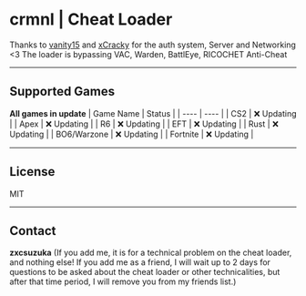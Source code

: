 # crmnl | Cheat Loader
   
  Thanks to [vanity15](https://github.com/vanity15) and [xCracky](https://github.com/xCracky) for the auth system, Server and Networking   <3
  The loader is bypassing VAC, Warden, BattlEye, RICOCHET Anti-Cheat
  
---
  
## Supported Games
**All games in update**
| Game Name | Status  |
| ---- | ---- |
| CS2 |   :x: Updating |
| Apex |   :x: Updating |
| R6  | :x: Updating |
| EFT | :x: Updating |
| Rust | :x: Updating |
| BO6/Warzone | :x: Updating |
| Fortnite | :x: Updating |

---

## License

MIT

---

## Contact

**zxcsuzuka** (If you add me, it is for a technical problem on the cheat loader, and nothing else! If you add me as a friend, I will wait up to 2 days for questions to be asked about the cheat loader or other technicalities, but after that time period, I will remove you from my friends list.)
